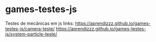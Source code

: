 # games-testes-js
Testes de mecânicas em js
links:
https://aprendizzz.github.io/games-testes-js/camera-teste/
https://aprendizzz.github.io/games-testes-js/system-particle-teste/
